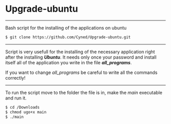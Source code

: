 # Upgrade-ubuntu
---
Bash script for the installing of the applications on ubuntu
```sh
$ git clone https://github.com/Cyned/Upgrade-ubuntu.git
```
***
Script is very usefull for the installing of the necessary application right after the installing ***Ubuntu***. It needs only once your password and install itself all of the application you write in the file ***all_programs***.

If you want to change *all_programs* be careful to write all the commands correctly!
***
To run the script move to the folder the file is in, make the *main* executable and run it.
```sh
$ cd /Downloads
$ chmod ugo+x main
$ ./main
```

